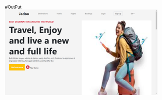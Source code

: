 #OutPut
![image alt](https://github.com/NajamRazzaq/Travel-Agency/blob/a21cc78e4852ba935b729ffe1019d57ee01dade1/Screenshot%20(14).png)
